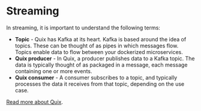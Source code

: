 # Streaming

In streaming, it is important to understand the following terms:

* **Topic** - Quix has Kafka at its heart. Kafka is based around the idea of topics. These can be thought of as pipes in which messages flow. Topics enable data to flow between your dockerized microservices.
* **Quix producer** - In Quix, a producer publishes data to a Kafka topic. The data is typically thought of as packaged in a message, each message containing one or more events. 
* **Quix consumer** - A consumer subscribes to a topic, and typically processes the data it receives from that topic, depending on the use case.

[Read more about Quix](../kb/what-is-quix.md).
